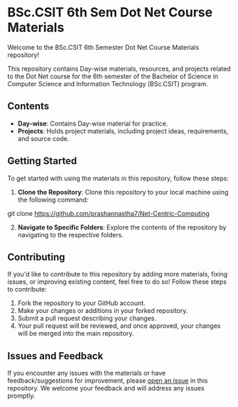 # BSc.CSIT 6th Sem Dot Net Course Materials

Welcome to the BSc.CSIT 6th Semester Dot Net Course Materials repository!

This repository contains Day-wise materials, resources, and projects related to the Dot Net course for the 6th semester of the Bachelor of Science in Computer Science and Information Technology (BSc.CSIT) program.

## Contents

- **Day-wise**: Contains Day-wise material for practice.
- **Projects**: Holds project materials, including project ideas, requirements, and source code.

## Getting Started

To get started with using the materials in this repository, follow these steps:

1. **Clone the Repository**: Clone this repository to your local machine using the following command:

git clone https://github.com/prashannastha7/Net-Centric-Computing

2. **Navigate to Specific Folders**: Explore the contents of the repository by navigating to the respective folders.

## Contributing

If you'd like to contribute to this repository by adding more materials, fixing issues, or improving existing content, feel free to do so! Follow these steps to contribute:

1. Fork the repository to your GitHub account.
2. Make your changes or additions in your forked repository.
3. Submit a pull request describing your changes.
4. Your pull request will be reviewed, and once approved, your changes will be merged into the main repository.

## Issues and Feedback

If you encounter any issues with the materials or have feedback/suggestions for improvement, please [open an issue](https://github.com/prashannastha7/Net-Centric-Computing) in this repository. We welcome your feedback and will address any issues promptly.

